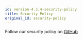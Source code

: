 ```yaml
---
id: version-4.3.4-security-policy
title: Security Policy
original_id: security-policy
---
```


Follow our security policy on [GitHub](https://github.com/verdaccio/verdaccio/security/policy)
